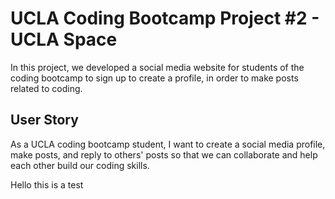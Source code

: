# UCLA Coding Bootcamp Project #2 - UCLA Space

In this project, we developed a social media website for students of the coding bootcamp to sign up to create a profile, in order to make posts related to coding.

## User Story

As a UCLA coding bootcamp student, I want to create a social media profile, make posts, and reply to others' posts so that we can collaborate and help each other build our coding skills.

Hello this is a test

